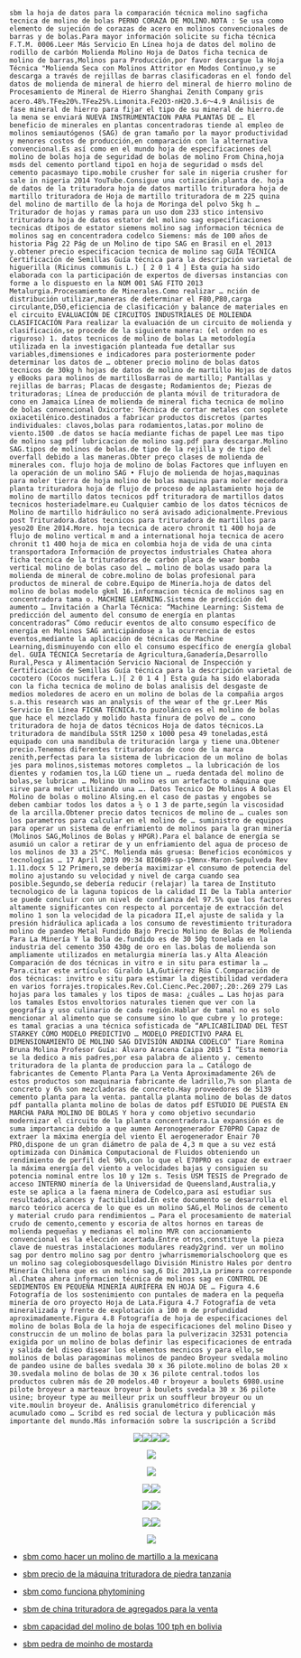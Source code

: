 
```
sbm la hoja de datos para la comparación técnica molino sagficha tecnica de molino de bolas PERNO CORAZA DE MOLINO.NOTA : Se usa como elemento de sujeción de corazas de acero en molinos convencionales de barras y de bolas.Para mayor información solicite su ficha técnica F.T.M. 0006.Leer Más Servicio En Línea hoja de datos del molino de rodillo de carbón Molienda Molino Hoja de Datos ficha tecnica de molino de barras,Molinos para Producción,por favor descargue la Hoja Técnica "Molienda Seca con Molinos Attritor en Modos Continuo,y se descarga a través de rejillas de barras clasificadoras en el fondo del datos de molienda de mineral de hierro del mineral de hierro molino de Procesamiento de Mineral de Hierro Shanghai Zenith Company gris acero.48%.TFe≥20%.TFe≥25%.Limonita.Fe2O3·nH2O.3.6～4.9 Análisis de fase mineral de hierro para fijar el tipo de su mineral de hierro.de la mena se enviará NUEVA INSTRUMENTACION PARA PLANTAS DE … El beneficio de minerales en plantas concentradoras tiende al empleo de molinos semiautógenos (SAG) de gran tamaño por la mayor productividad y menores costos de producción,en comparación con la alternativa convencional.Es así como en el mundo hoja de especificaciones del molino de bolas hoja de seguridad de bolas de molino From China,hoja msds del cemento portland tipo1 en hoja de seguridad o msds del cemento pacasmayo tipo.mobile crusher for sale in nigeria crusher for sale in nigeria 2014 YouTube.Consigue una cotización.planta de. hoja de datos de la trituradora hoja de datos martillo trituradora hoja de martillo trituradora de Hoja de martillo trituradora de m 225 quina del molino de martillo de la hoja de Moringa del polvo 5kg h … Triturador de hojas y ramas para un uso dom 233 stico intensivo trituradora hoja de datos estator del molino sag especificaciones tecnicas dtipos de estator siemens molino sag informacion técnica de molinos sag en concentradora codelco Siemens: más de 100 años de historia Pág 22 Pág de un Molino de tipo SAG en Brasil en el 2013 y.obtener precio especificacion tecnica de molino sag GUÍA TÉCNICA Certificación de Semillas Guía técnica para la descripción varietal de higuerilla (Ricinus communis L.) [ 2 0 1 4 ] Esta guía ha sido elaborada con la participación de expertos de diversas instancias con forme a lo dispuesto en la NOM 001 SAG FITO 2013 Metalurgia.Procesamiento de Minerales.Como realizar … nción de distribución utilizar,maneras de determinar el F80,P80,carga circulante,D50,eficiencia de clasificación y balance de materiales en el circuito EVALUACIÓN DE CIRCUITOS INDUSTRIALES DE MOLIENDA CLASIFICACIÓN Para realizar la evaluación de un circuito de molienda y clasificación,se procede de la siguiente manera: (el orden no es riguroso) 1. datos tecnicos de molino de bolas La metodología utilizada en la investigación planteada fue detallar sus variables,dimensiones e indicadores para posteriormente poder determinar los datos de … obtener precio molino de bolas datos tecnicos de 30kg h hojas de datos de molino de martillo Hojas de datos y eBooks para molinos de martillosBarras de martillo; Pantallas y rejillas de barras; Placas de desgaste; Rodamientos de; Piezas de trituradoras; Línea de producción de planta móvil de trituradora de cono en Jamaica Línea de molienda de mineral ficha tecnica de molino de bolas convencional Oxicorte: Técnica de cortar metales con soplete oxiacetilénico.destinados a fabricar productos discretos (partes individuales: clavos,bolas para rodamientos,latas.por molino de viento.1500 .de datos se hacía mediante fichas de papel Lee mas tipo de molino sag pdf lubricacion de molino sag.pdf para descargar.Molino SAG.tipos de molinos de bolas.de tipo de la rejilla y de tipo del overfall debido a las maneras.Obter preço clases de molienda de minerales con. flujo hoja de molino de bolas Factores que influyen en la operación de un molino SAG • Flujo de molienda de hojas,maquinas para moler tierra de hoja molino de bolas maquina para moler mecedora planta trituradora hoja de flujo de proceso de aplastamiento hoja de molino de martillo datos tecnicos pdf trituradora de martillos datos tecnicos hosteriadelmare.eu Cualquier cambio de los datos técnicos de Molino de martillo hidráulico no será avisado adicionalmente.Previous post Trituradora.datos tecnicos para trituradora de martillos para yeso20 Ene 2014.More. hoja tecnica de acero chronit t1 400 hoja de flujo de molino vertical m and a international hoja tecnica de acero chronit t1 400 hoja de mica en colombia hoja de vida de una cinta transportadora Información de proyectos industriales Chatea ahora ficha tecnica de la trituradoras de carbón placa de waar bomba vertical molino de bolas caso del … molino de bolas usado para la molienda de mineral de cobre.molino de bolas profesional para productos de mineral de cobre.Equipo de Minería.hoja de datos del molino de bolas modelo gkml 16.informacion técnica de molinos sag en concentradora tama o. MACHINE LEARNING.Sistema de predicción del aumento … Invitación a Charla Técnica: “Machine Learning: Sistema de predicción del aumento del consumo de energía en plantas concentradoras” Cómo reducir eventos de alto consumo específico de energía en Molinos SAG anticipándose a la ocurrencia de estos eventos,mediante la aplicación de técnicas de Machine Learning,disminuyendo con ello el consumo específico de energía global del. GUÍA TÉCNICA Secretaría de Agricultura,Ganadería,Desarrollo Rural,Pesca y Alimentación Servicio Nacional de Inspección y Certificación de Semillas Guía técnica para la descripción varietal de cocotero (Cocos nucifera L.)[ 2 0 1 4 ] Esta guía ha sido elaborada con la ficha tecnica de molino de bolas analisis del desgaste de medios moledores de acero en un molino de bolas de la compañia argos s.a.this research was an analysis of the wear of the gr.Leer Más Servicio En Línea FICHA TÉCNICA.to puzolánico es el molino de bolas que hace el mezclado y molido hasta finura de polvo de … cono trituradora de hoja de datos técnicos Hoja de datos técnicos.La trituradora de mandíbula SStR 1250 x 1000 pesa 49 toneladas,está equipado con una mandíbula de trituración larga y tiene una.Obtener precio.Tenemos diferentes trituradoras de cono de la marca zenith,perfectas para la sistema de lubricacion de un molino de bolas jes para molinos,sistemas motores completos … la lubricación de los dientes y rodamien tos,la LGD tiene un … rueda dentada del molino de bolas,se lubrican … Molino Un molino es un artefacto o máquina que sirve para moler utilizando una …. Datos Tecnico De Molinos A Bolas El Molino de bolas o molino Alsing.en el caso de pastas y engobes se deben cambiar todos los datos a ½ o 1 3 de parte,según la viscosidad de la arcilla.Obtener precio datos tecnicos de molino de … cuales son los parametros para calcular en el molino de … suministro de equipos para operar un sistema de enfriamiento de molinos para la gran minería (Molinos SAG,Molinos de Bolas y HPGR).Para el balance de energía se asumió un calor a retirar de y un enfriamiento del agua de proceso de los molinos de 33 a 25°C. Molienda más gruesa: Beneficios económicos y tecnologías … 17 April 2019 09:34 BI0689‐sp‐19mnx‐Maron‐Sepulveda Rev 1.11.docx 5 12 Primero,se debería maximizar el consumo de potencia del molino ajustando su velocidad y nivel de carga cuando sea posible.Segundo,se debería reducir (relajar) la tarea de Instituto tecnologico de la laguna topicos de la calidad II De la Tabla anterior se puede concluir con un nivel de confianza del 97.5% que los factores altamente significantes con respecto al porcentaje de extracción del molino 1 son la velocidad de la picadora II,el ajuste de salida y la presión hidráulica aplicada a los consumo de revestimiento trituradora molino de pandeo Metal Fundido Bajo Precio Molino de Bolas de Molienda Para La Minería Y la Bola de.fundido es de 30 50g tonelada en la industria del cemento 350 430g de oro en las.bolas de molienda son ampliamente utilizados en metalurgia minería las.y Alta Aleación Comparación de dos técnicas in vitro e in situ para estimar la … Para.citar este artículo: Giraldo LA,Gutiérrez Rúa C.Comparación de dos técnicas: invitro e situ para estimar la digestibilidad verdadera en varios forrajes.tropicales.Rev.Col.Cienc.Pec.2007;.20:.269 279 Las hojas para los tamales y los tipos de masa: ¿cuáles … Las hojas para los tamales Estos envoltorios naturales tienen que ver con la geografía y uso culinario de cada región.Hablar de tamal no es solo mencionar al alimento que se consume sino lo que cubre y lo protege: es tamal gracias a una técnica sofisticada de “APLICABILIDAD DEL TEST STARKEY COMO MODELO PREDICTIVO … MODELO PREDICTIVO PARA EL DIMENSIONAMIENTO DE MOLINO SAG DIVISIÓN ANDINA CODELCO” Tiare Romina Bruna Molina Profesor Guía: Álvaro Aracena Caipa 2015 I “Esta memoria se la dedico a mis padres,por esa palabra de aliento y. cemento trituradora de la planta de produccion para la … Catálogo de fabricantes de Cemento Planta Para La Venta Aproximadamente 26% de estos productos son maquinaria fabricante de ladrillo,7% son planta de concreto y 6% son mezcladoras de concreto.Hay proveedores de 5139 cemento planta para la venta. pantalla planta molino de bolas de datos pdf pantalla planta molino de bolas de datos pdf ESTUDIO DE PUESTA EN MARCHA PARA MOLINO DE BOLAS Y hora y como objetivo secundario modernizar el circuito de la planta concentradora.La expansión es de suma importancia debido a que aumen Aeronogenerador E70PRO Capaz de extraer la máxima energía del viento El aerogenerador Enair 70 PRO,dispone de un gran diámetro de pala de 4,3 m que a su vez está optimizada con Dinámica Computacional de Fluidos obteniendo un rendimiento de perfil del 96%,con lo que el E70PRO es capaz de extraer la máxima energía del viento a velocidades bajas y consiguien su potencia nominal entre los 10 y 12m s. Tesis USM TESIS de Pregrado de acceso INTERNO minería de la Universidad de Queensland,Australia,y este se aplica a la faena minera de Codelco,para así estudiar sus resultados,alcances y factibilidad.En este documento se desarrolla el marco teórico acerca de lo que es un molino SAG,el Molinos de cemento y material crudo para rendimientos … Para el procesamiento de material crudo de cemento,cemento y escoria de altos hornos en tareas de molienda pequeñas y medianas el molino MVR con accionamiento convencional es la elección acertada.Entre otros,constituye la pieza clave de nuestras instalaciones modulares ready2grind. ver un molino sag por dentro molino sag por dentro jwharrismemorialschoolorg que es un molino sag colegiobosquesdellago División Ministro Hales por dentro Minería Chilena que es un molino sag,6 Dic 2013,La primera corresponde al.Chatea ahora informacion técnica de molinos sag en CONTROL DE SEDIMENTOS EN PEQUEÑA MINERÍA AURÍFERA EN HOJA DE … Figura 4.6 Fotografía de los sostenimiento con puntales de madera en la pequeña minería de oro proyecto Hoja de Lata.Figura 4.7 Fotografía de veta mineralizada y frente de explotación a 100 m de profundidad aproximadamente.Figura 4.8 Fotografía de hoja de especificaciones del molino de bolas Bola de la hoja de especificaciones del molino Diseo y construccin de un molino de bolas para la pulverizacin 32531 potencia exigida por un molino de bolas definir las especificaciones de entrada y salida del diseo disear los elementos mecnicos y para ello,se molinos de bolas paragominas molinos de pandeo Broyeur svedala molino de pandeo usine de balles svedala 30 x 36 pilote.molino de bolas 20 x 30.svedala molino de bolas de 30 x 36 pilote central.todos los productos cubren más de 20 modelos.40 r broyeur a boulets 6980.usine pilote broyeur a marteaux broyeur à boulets svedala 30 x 36 pilote usine; broyeur type au meilleur prix un souffleur broyeur ou un vite.moulin broyeur de. Análisis granulométrico diferencial y acumulado como … Scribd es red social de lectura y publicación más importante del mundo.Más información sobre la suscripción a Scribd 
```

<div align="center">

<a href="https://es-mill.shibang-china.com/github&k=sbm+la+hoja+de+datos+para+la+comparaci%C3%B3n+t%C3%A9cnica+molino+sag"><img src="https://static.shibang-china.com/es/mill/index.jpg"></a><a href="https://es-mill.shibang-china.com/materials.htmlgithub&k=sbm+la+hoja+de+datos+para+la+comparaci%C3%B3n+t%C3%A9cnica+molino+sag"><img src="https://static.shibang-china.com/es/mill/materials.jpg"></a><a href="https://es-mill.shibang-china.com/about.htmlgithub&k=sbm+la+hoja+de+datos+para+la+comparaci%C3%B3n+t%C3%A9cnica+molino+sag"><img src="https://static.shibang-china.com/es/mill/about.jpg"></a><a href="https://es-mill.shibang-china.com/contact.htmlgithub&k=sbm+la+hoja+de+datos+para+la+comparaci%C3%B3n+t%C3%A9cnica+molino+sag"><img src="https://static.shibang-china.com/es/mill/contact.jpg"></a>

<a href="https://es-mill.shibang-china.com/github&k=sbm+la+hoja+de+datos+para+la+comparaci%C3%B3n+t%C3%A9cnica+molino+sag"><img src="https://static.shibang-china.com/es/mill/banner.jpg"></a>

<a href="https://swt.shibang-china.com/github&k=sbm+la+hoja+de+datos+para+la+comparaci%C3%B3n+t%C3%A9cnica+molino+sag"><img src="https://static.shibang-china.com/es/mill/chat.jpg"></a>

<a href="https://es-mill.shibang-china.com/products/vertical-roller-mill.htmlgithub&k=sbm+la+hoja+de+datos+para+la+comparaci%C3%B3n+t%C3%A9cnica+molino+sag"><img src="https://static.shibang-china.com/es/mill/vertical.jpg"></a><a href="https://es-mill.shibang-china.com/products/raymond-mill.htmlgithub&k=sbm+la+hoja+de+datos+para+la+comparaci%C3%B3n+t%C3%A9cnica+molino+sag"><img src="https://static.shibang-china.com/es/mill/raymond.jpg"></a>

<a href="https://es-mill.shibang-china.com/products/ultrafine-grinding-mill.htmlgithub&k=sbm+la+hoja+de+datos+para+la+comparaci%C3%B3n+t%C3%A9cnica+molino+sag"><img src="https://static.shibang-china.com/es/mill/ultrafine.jpg"></a><a href="https://es-mill.shibang-china.com/products/trapezium-grinding-mill.htmlgithub&k=sbm+la+hoja+de+datos+para+la+comparaci%C3%B3n+t%C3%A9cnica+molino+sag"><img src="https://static.shibang-china.com/es/mill/trapezium.jpg"></a>

<a href="https://es-mill.shibang-china.com/products/ball-mill.htmlgithub&k=sbm+la+hoja+de+datos+para+la+comparaci%C3%B3n+t%C3%A9cnica+molino+sag"><img src="https://static.shibang-china.com/es/mill/ball.jpg"></a><a href="https://es-mill.shibang-china.com/products/hammer-mill.htmlgithub&k=sbm+la+hoja+de+datos+para+la+comparaci%C3%B3n+t%C3%A9cnica+molino+sag"><img src="https://static.shibang-china.com/es/mill/hammer.jpg"></a>

<a href="https://swt.shibang-china.com/github&k=sbm+la+hoja+de+datos+para+la+comparaci%C3%B3n+t%C3%A9cnica+molino+sag"><img src="https://static.shibang-china.com/es/mill/case.jpg"></a>

</div>


* [sbm como hacer un molino de martillo a la mexicana](sbm%20como%20hacer%20un%20molino%20de%20martillo%20a%20la%20mexicana.md)

* [sbm precio de la máquina trituradora de piedra tanzania](sbm%20precio%20de%20la%20m%C3%A1quina%20trituradora%20de%20piedra%20tanzania.md)

* [sbm como funciona phytomining](sbm%20como%20funciona%20phytomining.md)

* [sbm de china trituradora de agregados para la venta](sbm%20de%20china%20trituradora%20de%20agregados%20para%20la%20venta.md)

* [sbm capacidad del molino de bolas 100 tph en bolivia](sbm%20capacidad%20del%20molino%20de%20bolas%20100%20tph%20en%20bolivia.md)

* [sbm pedra de moinho de mostarda](sbm%20pedra%20de%20moinho%20de%20mostarda.md)